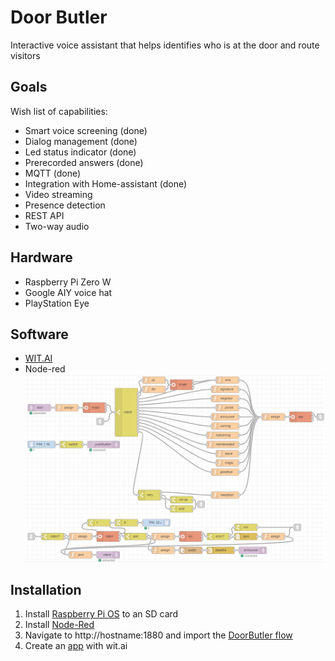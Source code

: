 # Door Butler
Interactive voice assistant that helps identifies who is at the door and route visitors<br/>
## Goals
Wish list of capabilities:
* Smart voice screening (done)<br/>
* Dialog management (done)<br/>
* Led status indicator (done)<br/>
* Prerecorded answers (done)<br/>
* MQTT (done)<br/>
* Integration with Home-assistant (done)<br/>
* Video streaming<br/>
* Presence detection<br/>
* REST API<br/>
* Two-way audio<br/>
## Hardware
* Raspberry Pi Zero W<br/>
* Google AIY voice hat<br/>
* PlayStation Eye <br/>
## Software
* [WIT.AI](https://wit.ai/)
* Node-red 
![Flow](node-red/butler-flow.png)
## Installation
1. Install [Raspberry Pi OS](https://www.raspberrypi.org/downloads/) to an SD card
2. Install [Node-Red](https://nodered.org/docs/getting-started/raspberrypi)
3. Navigate to http://hostname:1880 and import the [DoorButler flow](https://github.com/RABCbot/door-butler/blob/master/node-red/butler-flow.json)
4. Create an [app](https://wit.ai/docs/quickstart) with wit.ai

